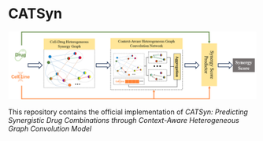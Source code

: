# CATSyn

![image](overview.png)

This repository contains the official implementation of _CATSyn: Predicting Synergistic Drug Combinations through Context-Aware Heterogeneous Graph Convolution Model_
